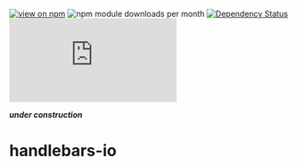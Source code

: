 [![view on npm](http://img.shields.io/npm/v/handlebars-io.svg)](https://www.npmjs.org/package/handlebars-io)
![npm module downloads per month](http://img.shields.io/npm/dm/handlebars-io.svg)
[![Dependency Status](https://david-dm.org/75lb/handlebars-io.svg)](https://david-dm.org/75lb/handlebars-io)
![Analytics](https://ga-beacon.appspot.com/UA-27725889-21/handlebars-io/README.md?pixel)

***under construction***

handlebars-io
=============

